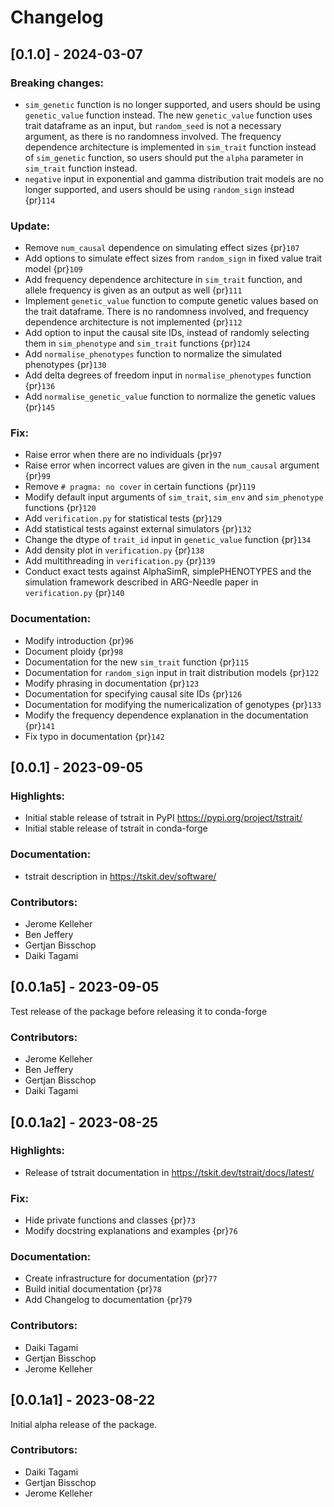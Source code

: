 # Changelog

## [0.1.0] - 2024-03-07

### Breaking changes:

- `sim_genetic` function is no longer supported, and users should be using `genetic_value` function instead. The new `genetic_value` function uses trait dataframe as an input, but `random_seed` is not a necessary argument, as there is no randomness involved. The frequency dependence architecture is implemented in `sim_trait` function instead of `sim_genetic` function, so users should put the `alpha` parameter in `sim_trait` function instead.
- `negative` input in exponential and gamma distribution trait models are no longer supported, and users should be using `random_sign` instead {pr}`114`

### Update:

- Remove `num_causal` dependence on simulating effect sizes {pr}`107`
- Add options to simulate effect sizes from `random_sign` in fixed value trait model {pr}`109`
- Add frequency dependence architecture in `sim_trait` function, and allele frequency is given as an output as well {pr}`111`
- Implement `genetic_value` function to compute genetic values based on the trait dataframe. There is no randomness involved, and frequency dependence architecture is not implemented {pr}`112`
- Add option to input the causal site IDs, instead of randomly selecting them in `sim_phenotype` and `sim_trait` functions {pr}`124`
- Add `normalise_phenotypes` function to normalize the simulated phenotypes {pr}`130`
- Add delta degrees of freedom input in `normalise_phenotypes` function {pr}`136`
- Add `normalise_genetic_value` function to normalize the genetic values {pr}`145`

### Fix:

- Raise error when there are no individuals {pr}`97`
- Raise error when incorrect values are given in the `num_causal` argument {pr}`99`
- Remove `# pragma: no cover` in certain functions {pr}`119`
- Modify default input arguments of `sim_trait`, `sim_env` and `sim_phenotype` functions {pr}`120`
- Add `verification.py` for statistical tests {pr}`129`
- Add statistical tests against external simulators {pr}`132`
- Change the dtype of `trait_id` input in `genetic_value` function {pr}`134`
- Add density plot in `verification.py` {pr}`138`
- Add multithreading in `verification.py` {pr}`139`
- Conduct exact tests against AlphaSimR, simplePHENOTYPES and the simulation framework described in ARG-Needle paper in `verification.py` {pr}`140`

### Documentation:

- Modify introduction {pr}`96`
- Document ploidy {pr}`98`
- Documentation for the new `sim_trait` function {pr}`115`
- Documentation for `random_sign` input in trait distribution models {pr}`122`
- Modify phrasing in documentation {pr}`123`
- Documentation for specifying causal site IDs {pr}`126`
- Documentation for modifying the numericalization of genotypes {pr}`133`
- Modify the frequency dependence explanation in the documentation {pr}`141`
- Fix typo in documentation {pr}`142`


## [0.0.1] - 2023-09-05

### Highlights:

- Initial stable release of tstrait in PyPI https://pypi.org/project/tstrait/
- Initial stable release of tstrait in conda-forge 

### Documentation:

- tstrait description in https://tskit.dev/software/

### Contributors:

- Jerome Kelleher
- Ben Jeffery
- Gertjan Bisschop
- Daiki Tagami

## [0.0.1a5] - 2023-09-05

Test release of the package before releasing it to conda-forge

### Contributors:

- Jerome Kelleher
- Ben Jeffery
- Gertjan Bisschop
- Daiki Tagami

## [0.0.1a2] - 2023-08-25

### Highlights:

- Release of tstrait documentation in https://tskit.dev/tstrait/docs/latest/

### Fix:

- Hide private functions and classes {pr}`73`
- Modify docstring explanations and examples {pr}`76`

### Documentation:

- Create infrastructure for documentation {pr}`77`
- Build initial documentation {pr}`78`
- Add Changelog to documentation {pr}`79`

### Contributors:

- Daiki Tagami
- Gertjan Bisschop
- Jerome Kelleher

## [0.0.1a1] - 2023-08-22

Initial alpha release of the package.

### Contributors:

- Daiki Tagami
- Gertjan Bisschop
- Jerome Kelleher
